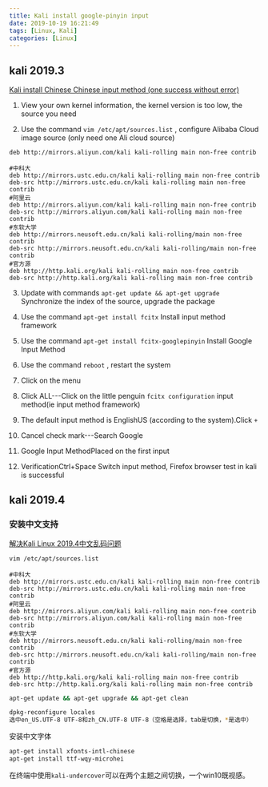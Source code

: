 ```yaml
---
title: Kali install google-pinyin input
date: 2019-10-19 16:21:49
tags: [Linux, Kali]
categories: [Linux]
---
```


## kali 2019.3

[Kali install Chinese Chinese input method (one success without error)](http://www.programmersought.com/article/1738186330/)


1. View your own kernel information, the kernel version is too low, the source you need

2. Use the command `vim /etc/apt/sources.list` , configure Alibaba Cloud image source (only need one Ali cloud source)

```sh
deb http://mirrors.aliyun.com/kali kali-rolling main non-free contrib
```

```
#中科大 
deb http://mirrors.ustc.edu.cn/kali kali-rolling main non-free contrib 
deb-src http://mirrors.ustc.edu.cn/kali kali-rolling main non-free contrib 
#阿里云
deb http://mirrors.aliyun.com/kali kali-rolling main non-free contrib 
deb-src http://mirrors.aliyun.com/kali kali-rolling main non-free contrib 
#东软大学
deb http://mirrors.neusoft.edu.cn/kali kali-rolling/main non-free contrib 
deb-src http://mirrors.neusoft.edu.cn/kali kali-rolling/main non-free contrib 
#官方源 
deb http://http.kali.org/kali kali-rolling main non-free contrib 
deb-src http://http.kali.org/kali kali-rolling main non-free contrib
```

 

3. Update with commands `apt-get update && apt-get upgrade` Synchronize the index of the source, upgrade the package
 

4. Use the command `apt-get install fcitx` Install input method framework



 

5. Use the command `apt-get install fcitx-googlepinyin` Install Google Input Method



 

6. Use the command `reboot` , restart the system



7. Click on the menu



8. Click ALL---Click on the little penguin `fcitx configuration` input method(ie input method framework)



9. The default input method is EnglishUS (according to the system).Click `+`



10. Cancel check mark---Search Google



11. Google Input MethodPlaced on the first input



12. VerificationCtrl+Space Switch input method, Firefox browser test in kali is successful



## kali 2019.4

### 安装中文支持

[解决Kali Linux 2019.4中文乱码问题](https://defcon.cn/110.html)

```bash
vim /etc/apt/sources.list
```

```
#中科大 
deb http://mirrors.ustc.edu.cn/kali kali-rolling main non-free contrib 
deb-src http://mirrors.ustc.edu.cn/kali kali-rolling main non-free contrib 
#阿里云
deb http://mirrors.aliyun.com/kali kali-rolling main non-free contrib 
deb-src http://mirrors.aliyun.com/kali kali-rolling main non-free contrib 
#东软大学
deb http://mirrors.neusoft.edu.cn/kali kali-rolling/main non-free contrib 
deb-src http://mirrors.neusoft.edu.cn/kali kali-rolling/main non-free contrib 
#官方源 
deb http://http.kali.org/kali kali-rolling main non-free contrib 
deb-src http://http.kali.org/kali kali-rolling main non-free contrib
```

```bash
apt-get update && apt-get upgrade && apt-get clean
```

```bash
dpkg-reconfigure locales
选中en_US.UTF-8 UTF-8和zh_CN.UTF-8 UTF-8（空格是选择，tab是切换，*是选中）
```


安装中文字体
```bash
apt-get install xfonts-intl-chinese 
apt-get install ttf-wqy-microhei
```

在终端中使用`kali-undercover`可以在两个主题之间切换，一个win10既视感。

